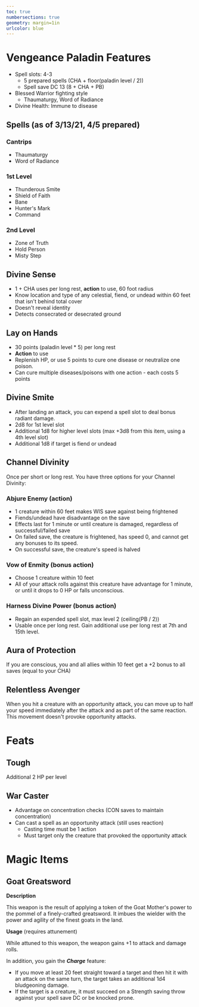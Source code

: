 ```yaml
---
toc: true
numbersections: true
geometry: margin=1in
urlcolor: blue
---
```


# Vengeance Paladin Features

- Spell slots: 4-3
  - 5 prepared spells (CHA + floor(paladin level / 2))
  - Spell save DC 13 (8 + CHA + PB)
- Blessed Warrior fighting style
  - Thaumaturgy, Word of Radiance
- Divine Health: Immune to disease

## Spells (as of 3/13/21, 4/5 prepared)

### Cantrips

- Thaumaturgy
- Word of Radiance

### 1st Level

- Thunderous Smite
- Shield of Faith
- Bane
- Hunter's Mark
- Command

### 2nd Level

- Zone of Truth
- Hold Person
- Misty Step

## Divine Sense

- 1 + CHA uses per long rest, **action** to use, 60 foot radius
- Know location and type of any celestial, fiend, or undead within 60 feet that
  isn't behind total cover
- Doesn't reveal identity
- Detects consecrated or desecrated ground

## Lay on Hands

- 30 points (paladin level \* 5) per long rest
- **Action** to use
- Replenish HP, or use 5 points to cure one disease or neutralize one poison.
- Can cure multiple diseases/poisons with one action - each costs 5 points

## Divine Smite

- After landing an attack, you can expend a spell slot to deal bonus radiant
  damage.
- 2d8 for 1st level slot
- Additional 1d8 for higher level slots (max +3d8 from this item, using a 4th
  level slot)
- Additional 1d8 if target is fiend or undead

## Channel Divinity

Once per short or long rest. You have three options for your Channel Divinity:

### Abjure Enemy (action)

- 1 creature within 60 feet makes WIS save against being frightened
- Fiends/undead have disadvantage on the save
- Effects last for 1 minute or until creature is damaged, regardless of
  successful/failed save
- On failed save, the creature is frightened, has speed 0, and cannot get any
  bonuses to its speed.
- On successful save, the creature's speed is halved

### Vow of Enmity (bonus action)

- Choose 1 creature within 10 feet
- All of your attack rolls against this creature have advantage for 1 minute, or
  until it drops to 0 HP or falls unconscious.

### Harness Divine Power (bonus action)

- Regain an expended spell slot, max level 2 (ceiling(PB / 2))
- Usable once per long rest. Gain additional use per long rest at 7th and 15th
  level.

## Aura of Protection

If you are conscious, you and all allies within 10 feet get a +2 bonus to all
saves (equal to your CHA)

## Relentless Avenger

When you hit a creature with an opportunity attack, you can move up to half your
speed immediately after the attack and as part of the same reaction. This
movement doesn't provoke opportunity attacks.

# Feats

## Tough

Additional 2 HP per level

## War Caster

- Advantage on concentration checks (CON saves to maintain concentration)
- Can cast a spell as an opportunity attack (still uses reaction)
  - Casting time must be 1 action
  - Must target only the creature that provoked the opportunity attack

# Magic Items

## Goat Greatsword

**Description**

This weapon is the result of applying a token of the Goat Mother's power to the
pommel of a finely-crafted greatsword. It imbues the wielder with the power and
agility of the finest goats in the land.

**Usage** (requires attunement)

While attuned to this weapon, the weapon gains +1 to attack and damage rolls.

In addition, you gain the **_Charge_** feature:

- If you move at least 20 feet straight toward a target and then hit it with an
  attack on the same turn, the target takes an additional 1d4 bludgeoning
  damage.
- If the target is a creature, it must succeed on a Strength saving throw
  against your spell save DC or be knocked prone.

